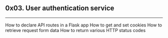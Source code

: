 ## 0x03. User authentication service
---
How to declare API routes in a Flask app
How to get and set cookies
How to retrieve request form data
How to return various HTTP status codes

